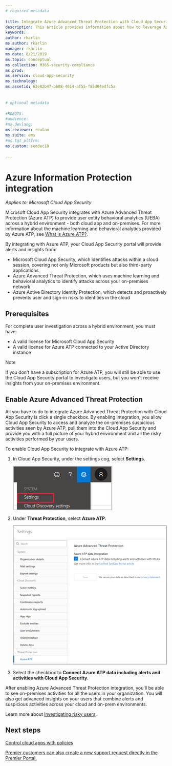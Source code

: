 ```yaml
---
# required metadata

title: Integrate Azure Advanced Threat Protection with Cloud App Security
description: This article provides information about how to leverage Azure Advanced Threat Protection insights in Cloud App Security for hybrid risk detection.
keywords:
author: rkarlin
ms.author: rkarlin
manager: rkarlin
ms.date: 6/21/2019
ms.topic: conceptual
ms.collection: M365-security-compliance
ms.prod:
ms.service: cloud-app-security
ms.technology:
ms.assetid: 63e82b47-bb08-4614-af55-f85d04edfc5a


# optional metadata

#ROBOTS:
#audience:
#ms.devlang:
ms.reviewer: reutam
ms.suite: ems
#ms.tgt_pltfrm:
ms.custom: seodec18

---
```


# Azure Information Protection integration

*Applies to: Microsoft Cloud App Security*

Microsoft Cloud App Security integrates with Azure Advanced Threat Protection (Azure ATP) to provide user entity behavioral analytics (UEBA) across a hybrid environment - both cloud app and on-premises. For more information about the machine learning and behavioral analytics provided by Azure ATP, see [What is Azure ATP?](https://docs.microsoft.com/azure-advanced-threat-protection/what-is-atp).

By integrating with Azure ATP, your Cloud App Security portal will provide alerts and insights from:
- Microsoft Cloud App Security, which identifies attacks within a cloud session, covering not only Microsoft products but also third-party applications
- Azure Advanced Threat Protection, which uses machine learning and behavioral analytics to identify attacks across your on-premises network
- Azure Active Directory Identity Protection, which detects and proactively prevents user and sign-in risks to identities in the cloud


## Prerequisites

For complete user investigation across a hybrid environment, you must have:

- A valid license for Microsoft Cloud App Security
- A valid license for Azure ATP connected to your Active Directory instance

>[!NOTE]
>If you don't have a subscription for Azure ATP, you will still be able to use the Cloud App Security portal to investigate users, but you won't receive insights from your on-premises environment.


## Enable Azure Advanced Threat Protection

All you have to do to integrate Azure Advanced Threat Protection with Cloud App Security is click a single checkbox. By enabling integration, you allow Cloud App Security to access and analyze the on-premises suspicious activities seen by Azure ATP, pull them  into the Cloud App Security and provide you with a full picture of your hybrid environment and all the risky activities performed by your users.

To enable Cloud App Security to integrate with Azure ATP:

1. In Cloud App Security, under the settings cog, select **Settings**.
    
   ![Settings menu](./media/azip-system-settings.png)

1. Under **Threat Protection**, select **Azure ATP**.
   
    ![enable azure advanced threat protection](./media/aatp-integration.png)

3. Select the checkbox to **Connect Azure ATP data including alerts and activities with Cloud App Security**.
 
After enabling Azure Advanced Threat Protection integration, you'll be able to see on-premises activities for all the users in your organization. You will also get advanced insights on your users that combine alerts and suspicious activities across your cloud and on-prem environments.



Learn more about [Investigating risky users](tutorial-ueba.md).


## Next steps 
[Control cloud apps with policies](control-cloud-apps-with-policies.md)   

[Premier customers can also create a new support request directly in the Premier Portal.](https://premier.microsoft.com/)  
  
